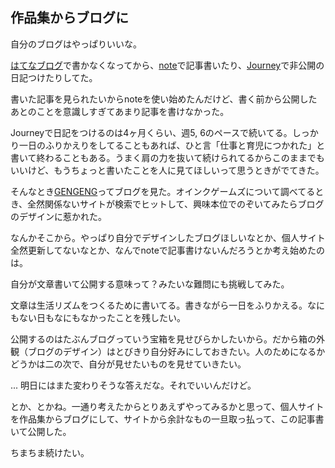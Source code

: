 <h2 class="title">作品集からブログに</h2>
<article class="article">
  <p>自分のブログはやっぱりいいな。</p>
  <p><a href="https://namikuguri.hatenablog.com/">はてなブログ</a>で書かなくなってから、<a href="https://note.com/namikuguri">note</a>で記事書いたり、<a href="https://journey.cloud/">Journey</a>で非公開の日記つけたりしてた。</p>
  <p>書いた記事を見られたいからnoteを使い始めたんだけど、書く前から公開したあとのことを意識しすぎてあまり記事を書けなかった。</p>
  <p>Journeyで日記をつけるのは4ヶ月くらい、週5, 6のペースで続いてる。しっかり一日のふりかえりをしてることもあれば、ひと言「仕事と育児につかれた」と書いて終わることもある。うまく肩の力を抜いて続けられてるからこのままでもいいけど、もうちょっと書いたことを人に見てほしいって思うときがでてきた。</p>
  <p>そんなとき<a href="https://gengeng.net/">GENGENG</a>ってブログを見た。オインクゲームズについて調べてるとき、全然関係ないサイトが検索でヒットして、興味本位でのぞいてみたらブログのデザインに惹かれた。</p>
  <p>なんかそこから。やっぱり自分でデザインしたブログほしいなとか、個人サイト全然更新してないなとか、なんでnoteで記事書けないんだろうとか考え始めたのは。</p>
  <p>自分が文章書いて公開する意味って？みたいな難問にも挑戦してみた。</p>
  <p>文章は生活リズムをつくるために書いてる。書きながら一日をふりかえる。なにもない日もなにもなかったことを残したい。</p>
  <p>公開するのはたぶんブログっていう宝箱を見せびらかしたいから。だから箱の外観（ブログのデザイン）はとびきり自分好みにしておきたい。人のためになるかどうかは二の次で、自分が見せたいものを見せていきたい。</p>
  <p>... 明日にはまた変わりそうな答えだな。それでいいんだけど。</p>
  <p>とか、とかね。一通り考えたからとりあえずやってみるかと思って、個人サイトを作品集からブログにして、サイトから余計なもの一旦取っ払って、この記事書いて公開した。</p>
  <p>ちまちま続けたい。</p>
</article>
